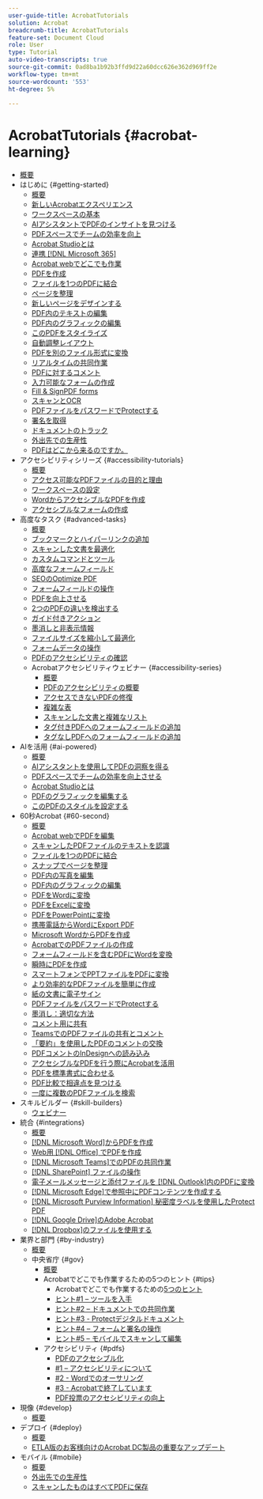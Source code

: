 ```yaml
---
user-guide-title: AcrobatTutorials
solution: Acrobat
breadcrumb-title: AcrobatTutorials
feature-set: Document Cloud
role: User
type: Tutorial
auto-video-transcripts: true
source-git-commit: 0ad8ba1b92b3ffd9d22a60dcc626e362d969ff2e
workflow-type: tm+mt
source-wordcount: '553'
ht-degree: 5%

---
```



# AcrobatTutorials {#acrobat-learning}

+ [概要](overview.md)
+ はじめに {#getting-started}
   + [概要](getting-started/getting-started-overview.md)
   + [新しいAcrobatエクスペリエンス](getting-started/new-workspace.md)
   + [ワークスペースの基本](getting-started/get-to-know-the-acrobat-dc-interface.md)
   + [AIアシスタントでPDFのインサイトを見つける](getting-started/ai-assistant.md)
   + [PDFスペースでチームの効率を向上](getting-started/pdf-spaces-legal.md)
   + [Acrobat Studioとは](getting-started/acrobat-studio.md)
   + [連携 [!DNL Microsoft 365]](https://experienceleague.adobe.com/docs/document-cloud-learn/acrobat-learning/integrations/integrate-overview.html#microsoft)
   + [Acrobat webでどこでも作業](getting-started/acrobatweb.md)
   + [PDFを作成](getting-started/create-pdf.md)
   + [ファイルを1つのPDFに結合](getting-started/combine-to-pdf.md)
   + [ページを整理](getting-started/organize.md)
   + [新しいページをデザインする](getting-started/add-custom-page.md)
   + [PDF内のテキストの編集](getting-started/edit-pdf.md)
   + [PDF内のグラフィックの編集](getting-started/edit-graphics.md)
   + [このPDFをスタイライズ](getting-started/stylize-this-pdf.md)
   + [自動調整レイアウト](getting-started/auto-adjust-layout.md)
   + [PDFを別のファイル形式に変換](getting-started/export-pdf.md)
   + [リアルタイムの共同作業](getting-started/collaborate.md)
   + [PDFに対するコメント](getting-started/comment-on-pdf-files.md)
   + [入力可能なフォームの作成](getting-started/create-fillable-forms.md)
   + [Fill &amp; SignPDF forms](getting-started/fill-and-sign.md)
   + [スキャンとOCR](getting-started/scan-and-ocr.md)
   + [PDFファイルをパスワードでProtectする](getting-started/password-protect.md)
   + [署名を取得](getting-started/signatures.md)
   + [ドキュメントのトラック](getting-started/track.md)
   + [外出先での生産性](getting-started/productivity.md)
   + [PDFはどこから来るのですか。](getting-started/where-do-pdfs-come-from.md)
+ アクセシビリティシリーズ {#accessibility-tutorials}
   + [概要](accessibility-series/accessibility-overview.md)
   + [アクセス可能なPDFファイルの目的と理由](accessibility-series/what-why-accessible-pdf.md)
   + [ワークスペースの設定](accessibility-series/set-up-workspace.md)
   + [WordからアクセシブルなPDFを作成](accessibility-series/create-accessible-from-word.md)
   + [アクセシブルなフォームの作成](accessibility-series/create-accessible-forms.md)
+ 高度なタスク {#advanced-tasks}
   + [概要](advanced-tasks/advanced-tasks-overview.md)
   + [ブックマークとハイパーリンクの追加](advanced-tasks/bookmarks.md)
   + [スキャンした文書を最適化](advanced-tasks/optimizescan.md)
   + [カスタムコマンドとツール](advanced-tasks/custom.md)
   + [高度なフォームフィールド](advanced-tasks/advancedforms.md)
   + [SEOのOptimize PDF](advanced-tasks/optimizeseo.md)
   + [フォームフィールドの操作](advanced-tasks/workforms.md)
   + [PDFを向上させる](advanced-tasks/enhance.md)
   + [2つのPDFの違いを検出する](advanced-tasks/compare.md)
   + [ガイド付きアクション](advanced-tasks/action.md)
   + [墨消しと非表示情報](advanced-tasks/redact.md)
   + [ファイルサイズを縮小して最適化](advanced-tasks/reduce.md)
   + [フォームデータの操作](advanced-tasks/formdata.md)
   + [PDFのアクセシビリティの確認](advanced-tasks/accessibility.md)
   + Acrobatアクセシビリティウェビナー {#accessibility-series}
      + [概要](advanced-tasks/accessibility-series.md)
      + [PDFのアクセシビリティの概要](advanced-tasks/accessibilitysession1.md)
      + [アクセスできないPDFの修復](advanced-tasks/accessibilitysession2.md)
      + [複雑な表](advanced-tasks/accessibilitysession3.md)
      + [スキャンした文書と複雑なリスト](advanced-tasks/accessibilitysession4.md)
      + [タグ付きPDFへのフォームフィールドの追加](advanced-tasks/accessibilitysession5.md)
      + [タグなしPDFへのフォームフィールドの追加](advanced-tasks/accessibilitysession6.md)
+ AIを活用 {#ai-powered}
   + [概要](ai-powered/ai-overview.md)
   + [AIアシスタントを使用してPDFの洞察を得る](https://experienceleague.adobe.com/en/docs/document-cloud-learn/acrobat-learning/getting-started/ai-assistant)
   + [PDFスペースでチームの効率を向上させる](https://experienceleague.adobe.com/en/docs/document-cloud-learn/acrobat-learning/getting-started/pdf-spaces-legal)
   + [Acrobat Studioとは](https://experienceleague.adobe.com/en/docs/document-cloud-learn/acrobat-learning/getting-started/acrobat-studio)
   + [PDFのグラフィックを編集する](https://experienceleague.adobe.com/en/docs/document-cloud-learn/acrobat-learning/getting-started/edit-graphics)
   + [このPDFのスタイルを設定する](https://experienceleague.adobe.com/en/docs/document-cloud-learn/acrobat-learning/getting-started/stylize-this-pdf)
+ 60秒Acrobat {#60-second}
   + [概要](60-second/60-second-overview.md)
   + [Acrobat webでPDFを編集](60-second/edit.md)
   + [スキャンしたPDFファイルのテキストを認識](60-second/textrecognition.md)
   + [ファイルを1つのPDFに結合](60-second/combine-to-one-pdf.md)
   + [スナップでページを整理](60-second/organize.md)
   + [PDF内の写真を編集](60-second/editphoto.md)
   + [PDF内のグラフィックの編集](60-second/editgraphic.md)
   + [PDFをWordに変換](60-second/convert-pdf-word.md)
   + [PDFをExcelに変換](60-second/convert-pdf-excel.md)
   + [PDFをPowerPointに変換](60-second/convert-pdf-powerpoint.md)
   + [携帯電話からWordにExport PDF](60-second/exportwordphone.md)
   + [Microsoft WordからPDFを作成](60-second/word-to-pdf.md)
   + [AcrobatでのPDFファイルの作成](60-second/create-from-acrobat.md)
   + [フォームフィールドを含むPDFにWordを変換](60-second/wordform.md)
   + [瞬時にPDFを作成](60-second/photo.md)
   + [スマートフォンでPPTファイルをPDFに変換](60-second/phone.md)
   + [より効率的なPDFファイルを簡単に作成](60-second/optimize.md)
   + [紙の文書に電子サイン](60-second/sign.md)
   + [PDFファイルをパスワードでProtectする](60-second/protect.md)
   + [墨消し：適切な方法](60-second/redaction.md)
   + [コメント用に共有](60-second/share-comment.md)
   + [TeamsでのPDFファイルの共有とコメント](60-second/share-comment-teams.md)
   + [「要約」を使用したPDFのコメントの交換](60-second/summarize-comments.md)
   + [PDFコメントのInDesignへの読み込み](60-second/indesign.md)
   + [アクセシブルなPDFを行う際にAcrobatを活用](60-second/accessible.md)
   + [PDFを標準書式に合わせる](60-second/conform.md)
   + [PDF比較で相違点を見つける](60-second/compare.md)
   + [一度に複数のPDFファイルを検索](60-second/search.md)
+ スキルビルダー {#skill-builders}
   + [ウェビナー](skill-builder/skill-builder-webinars.md)
+ 統合 {#integrations}
   + [概要](integrate/integrate-overview.md)
   + [ [!DNL Microsoft Word]からPDFを作成](integrate/createfromword.md)
   + [Web用 [!DNL Office] でPDFを作成](integrate/createofficeweb.md)
   + [ [!DNL Microsoft Teams]でのPDFの共同作業](integrate/acrobatandteams.md)
   + [ [!DNL SharePoint] ファイルの操作](integrate/acrobatandsp.md)
   + [電子メールメッセージと添付ファイルを [!DNL Outlook]内のPDFに変換](integrate/outlook.md)
   + [ [!DNL Microsoft Edge]で参照中にPDFコンテンツを作成する](integrate/edge.md)
   + [ [!DNL Microsoft Purview Information] 秘密度ラベルを使用したProtect PDF](integrate/microsoftsensitivitylabels.md)
   + [ [!DNL Google Drive]のAdobe Acrobat](integrate/acrobatandgoogle.md)
   + [ [!DNL Dropbox]のファイルを使用する](integrate/acrobat-dropbox.md)
+ 業界と部門 {#by-industry}
   + [概要](industry/industry-overview.md)
   + 中央省庁 {#gov}
      + [概要](industry/gov/gov-overview.md)
      + Acrobatでどこでも作業するための5つのヒント {#tips}
         + Acrobatでどこでも作業するための[5つのヒント](industry/gov/5-tips-for-working-anywhere-with-acrobat-dc-for-government.md)
         + [ヒント#1 – ツールを入手](industry/gov/get-your-tools.md)
         + [ヒント#2 – ドキュメントでの共同作業](industry/gov/collaborate-on-documents.md)
         + [ヒント#3 - Protectデジタルドキュメント](industry/gov/protect-digital-documents.md)
         + [ヒント#4 – フォームと署名の操作](industry/gov/work-with-forms-and-signatures.md)
         + [ヒント#5 – モバイルでスキャンして編集](industry/gov/scan-and-edit-on-mobile.md)
      + アクセシビリティ {#pdfs}
         + [PDFのアクセシブル化](industry/gov/making-pdfs-accessible.md)
         + [#1 – アクセシビリティについて](industry/gov/understanding-accessibility.md)
         + [#2 - Wordでのオーサリング](industry/gov/authoring-in-word.md)
         + [#3 - Acrobatで終了しています](industry/gov/finishing-in-acrobat.md)
         + [PDF投票のアクセシビリティの向上](industry/gov/making-pdf-ballots-accessible.md)
+ 現像 {#develop}
   + [概要](develop/develop-overview.md)
+ デプロイ {#deploy}
   + [概要](deploy/deploy-overview.md)
   + [ETLA版のお客様向けのAcrobat DC製品の重要なアップデート](deploy/signentitlementchanges.md)
+ モバイル {#mobile}
   + [概要](mobile/mobile-overview.md)
   + [外出先での生産性](https://experienceleague.adobe.com/docs/document-cloud-learn/acrobat-learning/getting-started/productivity.html)
   + [スキャンしたものはすべてPDFに保存](mobile/scan-mobile-app.md)
